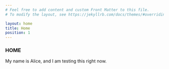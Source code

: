 ```yaml
---
# Feel free to add content and custom Front Matter to this file.
# To modify the layout, see https://jekyllrb.com/docs/themes/#overriding-theme-defaults

layout: home
title: Home
position: 1
---
```

### HOME

My name is Alice, and I am testing this right now.